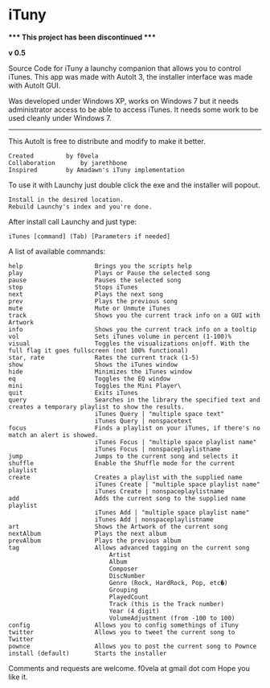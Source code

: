 iTuny
=====
<b>*** This project has been discontinued ***</b>

<b>v 0.5</b>

Source Code for iTuny a launchy companion that allows you to control iTunes.
This app was made with AutoIt 3, the installer interface was made with AutoIt GUI.

Was developed under Windows XP, works on Windows 7 but it needs administrator access to be able to access iTunes.
It needs some work to be used cleanly under Windows 7.

---

This AutoIt is free to distribute and modify to make it better.

	Created			by f0vela
	Collaboration 		by jarethbone
	Inspired 		by Amadawn's iTuny implementation

To use it with Launchy just double click the exe and the installer will popout.

	Install in the desired location.
	Rebuild Launchy's index and you're done.

After install call Launchy and just type: 

	iTunes [command] (Tab) [Parameters if needed]


A list of available commands:

	help			 		Brings you the scripts help
	play					Plays or Pause the selected song
	pause					Pauses the selected song
	stop					Stops iTunes
	next					Plays the next song
	prev					Plays the previous song
	mute					Mute or Unmute iTunes
	track					Shows you the current track info on a GUI with Artwork
	info					Shows you the current track info on a tooltip
	vol						Sets iTunes volume in percent (1-100)%
	visual					Toggles the visualizations on|off. With the full flag it goes fullscreen (not 100% functional)
	star, rate				Rates the current track (1-5)
	show					Shows the iTunes window
	hide					Minimizes the iTunes window
	eq						Toggles the EQ window
	mini					Toggles the Mini Player\
	quit					Exits iTunes
	query					Searches in the library the specified text and creates a temporary playlist to show the results.
							iTunes Query | "multiple space text"
							iTunes Query | nonspacetext
	focus					Finds a playlist on your iTunes, if there's no match an alert is showed.
							iTunes Focus | "multiple space playlist name"
							iTunes Focus | nonspaceplaylistname
	jump					Jumps to the current song and selects it
	shuffle					Enable the Shuffle mode for the current playlist
	create					Creates a playlist with the supplied name
							iTunes Create | "multiple space playlist name"
							iTunes Create | nonspaceplaylistname
	add						Adds the current song to the supplied name playlist
							iTunes Add | "multiple space playlist name"
							iTunes Add | nonspaceplaylistname
	art						Shows the Artwork of the current song
	nextAlbum				Plays the next album
	prevAlbum				Plays the previous album
	tag						Allows advanced tagging on the current song
								Artist
								Album
								Composer
								DiscNumber
								Genre (Rock, HardRock, Pop, etc�)
								Grouping
								PlayedCount
								Track (this is the Track number)
								Year (4 digit)
								VolumeAdjustment (from -100 to 100)
	config					Allows you to config somethings of iTuny
	twitter					Allows you to tweet the current song to Twitter
	pownce					Allows you to post the current song to Pownce
	install (default)		Starts the installer

Comments and requests are welcome.
f0vela at gmail dot com
Hope you like it.
